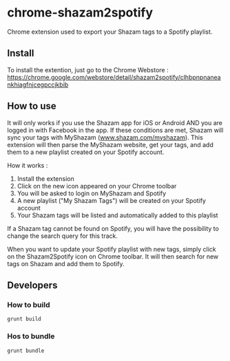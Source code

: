 chrome-shazam2spotify
=====================

Chrome extension used to export your Shazam tags to a Spotify playlist.

## Install

To install the extention, just go to the Chrome Webstore : https://chrome.google.com/webstore/detail/shazam2spotify/clhbpnpnaneankhiagfnjcegpccjkbib

## How to use

It will only works if you use the Shazam app for iOS or Android AND you are logged in with Facebook in the app.
If these conditions are met, Shazam will sync your tags with MyShazam (www.shazam.com/myshazam).
This extension will then parse the MyShazam website, get your tags, and add them to a new playlist created on your Spotify account.

How it works :
1) Install the extension
2) Click on the new icon appeared on your Chrome toolbar
3) You will be asked to login on MyShazam and Spotify
4) A new playlist ("My Shazam Tags") will be created on your Spotify account
4) Your Shazam tags will be listed and automatically added to this playlist

If a Shazam tag cannot be found on Spotify, you will have the possibility to change the search query for this track.

When you want to update your Spotify playlist with new tags, simply click on the Shazam2Spotify icon on Chrome toolbar. It will then search for new tags on Shazam and add them to Spotify.

## Developers

### How to build

```
grunt build
```

### Hos to bundle

```
grunt bundle
```
